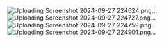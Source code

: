 ![Uploading Screenshot 2024-09-27 224624.png…]()
![Uploading Screenshot 2024-09-27 224727.png…]()
![Uploading Screenshot 2024-09-27 224759.png…]()
![Uploading Screenshot 2024-09-27 224901.png…]()
